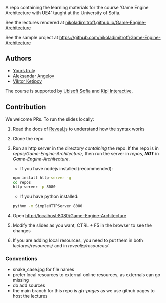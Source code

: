 A repo containing the learning materials for the course
'Game Engine Architecture with UE4' taught at the University of Sofia.

See the lectures rendered at
[nikoladimitroff.github.io/Game-Engine-Architecture](http://nikoladimitroff.github.io/Game-Engine-Architecture)

See the sample project at
https://github.com/nikoladimitroff/Game-Engine-Architecture


## Authors

* [Yours truly](https://github.com/nikoladimitroff)
* [Aleksandar Angelov](https://github.com/Alekssasho)
* [Viktor Ketipov](https://github.com/k1p1)

The course is supported by [Ubisoft Sofia](https://ubisoft.com) and [Kipi Interactive](http://www.kipiinteractive.com/).

## Contribution

We welcome PRs. To run the slides locally:

1. Read the docs of [Reveal.js](https://revealjs.com/#/) to understand how the syntax works
1. Clone the repo
1. Run an http server in the directory *containing* the repo. If the repo is in *repos/Game-Engine-Architecture*, then run the server in *repos*, ***NOT*** in *Game-Engine-Architecture*.

    - If you have nodejs installed (recommended):

    ```cmd
    npm install http-server -g
    cd repos
    http-server -p 8080
    ```

    - If you have python installed:

    ```cmd
    python -m SimpleHTTPServer 8080
    ```

1. Open [http://localhost:8080/Game-Engine-Architecture](http://localhost:8080/Game-Engine-Architecture)
1. Modify the slides as you want, CTRL + F5 in the browser to see the changes
1. If you are adding local resources, you need to put them in both *lectures/resources/<yourdir>* and in *revealjs/resources/<yourdir>*.

### Conventions

* snake_case.jpg for file names
* prefer local resources to external online resources, as externals can go missing
* do add sources
* the main branch for this repo is *gh-pages* as we use github pages
to host the lectures
